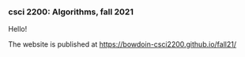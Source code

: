 ### csci 2200: Algorithms, fall 2021


Hello! 

The website is published at  https://bowdoin-csci2200.github.io/fall21/


